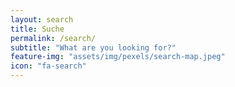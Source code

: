 ```yaml
---
layout: search
title: Suche
permalink: /search/
subtitle: "What are you looking for?"
feature-img: "assets/img/pexels/search-map.jpeg"
icon: "fa-search"
---
```

